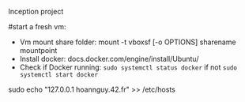 Inception project

#start a fresh vm:
- Vm mount share folder: mount -t vboxsf [-o OPTIONS] sharename mountpoint
- Install docker: docs.docker.com/engine/install/Ubuntu/
- Check if Docker running: `sudo systemctl status docker` if not `sudo systemctl start docker`

sudo echo "127.0.0.1   hoannguy.42.fr" >> /etc/hosts